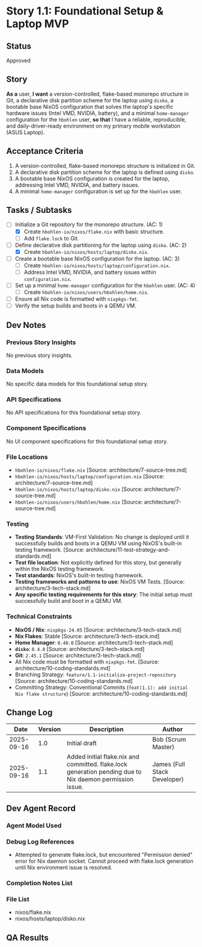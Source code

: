 # Story 1.1: Foundational Setup & Laptop MVP

## Status
Approved

## Story
**As a** user,
**I want** a version-controlled, flake-based monorepo structure in Git, a declarative disk partition scheme for the laptop using `disko`, a bootable base NixOS configuration that solves the laptop's specific hardware issues (Intel VMD, NVIDIA, battery), and a minimal `home-manager` configuration for the `hbohlen` user,
**so that** I have a reliable, reproducible, and daily-driver-ready environment on my primary mobile workstation (ASUS Laptop).

## Acceptance Criteria
1. A version-controlled, flake-based monorepo structure is initialized in Git.
2. A declarative disk partition scheme for the laptop is defined using `disko`.
3. A bootable base NixOS configuration is created for the laptop, addressing Intel VMD, NVIDIA, and battery issues.
4. A minimal `home-manager` configuration is set up for the `hbohlen` user.

## Tasks / Subtasks
- [ ] Initialize a Git repository for the monorepo structure. (AC: 1)
  - [x] Create `hbohlen-io/nixos/flake.nix` with basic structure.
  - [ ] Add `flake.lock` to Git.
- [ ] Define declarative disk partitioning for the laptop using `disko`. (AC: 2)
  - [x] Create `hbohlen-io/nixos/hosts/laptop/disko.nix`.
- [ ] Create a bootable base NixOS configuration for the laptop. (AC: 3)
  - [ ] Create `hbohlen-io/nixos/hosts/laptop/configuration.nix`.
  - [ ] Address Intel VMD, NVIDIA, and battery issues within `configuration.nix`.
- [ ] Set up a minimal `home-manager` configuration for the `hbohlen` user. (AC: 4)
  - [ ] Create `hbohlen-io/nixos/users/hbohlen/home.nix`.
- [ ] Ensure all Nix code is formatted with `nixpkgs-fmt`.
- [ ] Verify the setup builds and boots in a QEMU VM.

## Dev Notes

### Previous Story Insights
No previous story insights.

### Data Models
No specific data models for this foundational setup story.

### API Specifications
No API specifications for this foundational setup story.

### Component Specifications
No UI component specifications for this foundational setup story.

### File Locations
- `hbohlen-io/nixos/flake.nix` [Source: architecture/7-source-tree.md]
- `hbohlen-io/nixos/hosts/laptop/configuration.nix` [Source: architecture/7-source-tree.md]
- `hbohlen-io/nixos/hosts/laptop/disko.nix` [Source: architecture/7-source-tree.md]
- `hbohlen-io/nixos/users/hbohlen/home.nix` [Source: architecture/7-source-tree.md]

### Testing
- **Testing Standards**: VM-First Validation: No change is deployed until it successfully builds and boots in a QEMU VM using NixOS's built-in testing framework. [Source: architecture/11-test-strategy-and-standards.md]
- **Test file location**: Not explicitly defined for this story, but generally within the NixOS testing framework.
- **Test standards**: NixOS's built-in testing framework.
- **Testing frameworks and patterns to use**: NixOS VM Tests. [Source: architecture/3-tech-stack.md]
- **Any specific testing requirements for this story**: The initial setup must successfully build and boot in a QEMU VM.

### Technical Constraints
- **NixOS / Nix**: `nixpkgs-24.05` [Source: architecture/3-tech-stack.md]
- **Nix Flakes**: Stable [Source: architecture/3-tech-stack.md]
- **Home Manager**: `0.40.0` [Source: architecture/3-tech-stack.md]
- **`disko`**: `0.4.0` [Source: architecture/3-tech-stack.md]
- **Git**: `2.45.1` [Source: architecture/3-tech-stack.md]
- All Nix code must be formatted with `nixpkgs-fmt`. [Source: architecture/10-coding-standards.md]
- Branching Strategy: `feature/1.1-initialize-project-repository` [Source: architecture/10-coding-standards.md]
- Committing Strategy: Conventional Commits (`feat(1.1): add initial Nix flake structure`) [Source: architecture/10-coding-standards.md]

## Change Log
| Date | Version | Description | Author |
|---|---|---|---|
| 2025-09-16 | 1.0 | Initial draft | Bob (Scrum Master) |
| 2025-09-16 | 1.1 | Added initial flake.nix and committed. flake.lock generation pending due to Nix daemon permission issue. | James (Full Stack Developer) |

## Dev Agent Record
### Agent Model Used
### Debug Log References
- Attempted to generate flake.lock, but encountered "Permission denied" error for Nix daemon socket. Cannot proceed with flake.lock generation until Nix environment issue is resolved.
### Completion Notes List
### File List
- nixos/flake.nix
- nixos/hosts/laptop/disko.nix

## QA Results
